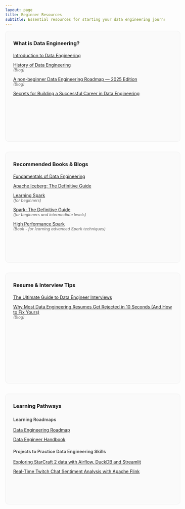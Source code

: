 ```yaml
---
layout: page
title: Beginner Resources
subtitle: Essential resources for starting your data engineering journey
---
```


<style>
.resources-grid {
  display: grid;
  grid-template-columns: repeat(1, 1fr);
  gap: 2rem;
  margin-bottom: 2rem;
  width: 100%;
  max-width: 100%;
  margin-left: 0;
  margin-right: 0;
}

.resource-card {
  border: 1px solid #eee;
  border-radius: 10px;
  padding: 1.5rem;
  background: #fafafa;
  width: 100%;
  height: fit-content;
  min-height: 300px;
  display: flex;
  flex-direction: column;
}

.resource-list {
  list-style: none;
  padding: 0;
  margin: 0;
}

.resource-list li {
  margin-bottom: 0.8rem;
}

.resource-description {
  color: #666;
  font-size: 0.9em;
  font-style: italic;
}
</style>

<div class="resources-grid">

<!-- What is Data Engineering? -->
<div class="resource-card">
  <h3 style="margin-top: 0.25rem; margin-bottom: 1.25rem;">What is Data Engineering?</h3>
  <ul class="resource-list">
    <li>
      <a href="https://medium.com/data-engineer-things/introduction-to-data-engineering-e16c9942dc2c" target="_blank">Introduction to Data Engineering</a>
    </li>
    <li>
      <a href="https://blog.dataengineerthings.org/the-history-of-data-engineering-1762b017541a" target="_blank">History of Data Engineering</a>
      <div class="resource-description">(Blog)</div>
    </li>
    <li>
      <a href="https://blog.dataengineerthings.org/a-non-beginner-data-engineering-roadmap-2025-edition-2b39d865dd0b" target="_blank">A non-beginner Data Engineering Roadmap — 2025 Edition</a>
      <div class="resource-description">(Blog)</div>
    </li>
    <li>
      <a href="https://www.youtube.com/watch?v=dYYAPStjyV4&t=296s" target="_blank">Secrets for Building a Successful Career in Data Engineering</a>
    </li>
  </ul>
</div>

<!-- Recommended Books & Blogs -->
<div class="resource-card">
  <h3 style="margin-top: 0.25rem; margin-bottom: 1.25rem;">Recommended Books & Blogs</h3>
  <ul class="resource-list">
    <li>
      <a href="https://www.oreilly.com/library/view/fundamentals-of-data/9781098108298/" target="_blank">Fundamentals of Data Engineering</a>
    </li>
    <li>
      <a href="https://www.dremio.com/wp-content/uploads/2023/02/apache-iceberg-TDG_ER1.pdf" target="_blank">Apache Iceberg: The Definitive Guide</a>
    </li>
    <li>
      <a href="https://www.oreilly.com/library/view/learning-spark-2nd/9781492050032/" target="_blank">Learning Spark</a>
      <div class="resource-description">(for beginners)</div>
    </li>
    <li>
      <a href="https://www.oreilly.com/library/view/spark-the-definitive/9781491912201/" target="_blank">Spark: The Definitive Guide</a>
      <div class="resource-description">(for beginners and intermediate levels)</div>
    </li>
    <li>
      <a href="https://www.oreilly.com/library/view/high-performance-spark/9781098145842/" target="_blank">High Performance Spark</a>
      <div class="resource-description">(Book - for learning advanced Spark techniques)</div>
    </li>
  </ul>
</div>

<!-- Resume & Interview Tips -->
<div class="resource-card">
  <h3 style="margin-top: 0.25rem; margin-bottom: 1.25rem;">Resume & Interview Tips</h3>
  <ul class="resource-list">
    <li>
      <a href="https://blog.dataengineerthings.org/the-ultimate-guide-to-data-engineer-interviews-f2443cc42ad7" target="_blank">The Ultimate Guide to Data Engineer Interviews</a>
    </li>
    <li>
      <a href="https://blog.dataengineerthings.org/why-most-data-engineering-resumes-get-rejected-in-10-seconds-and-how-to-fix-yours-398d5611a779" target="_blank">Why Most Data Engineering Resumes Get Rejected in 10 Seconds (And How to Fix Yours)</a>
      <div class="resource-description">(Blog)</div>
    </li>
  </ul>
</div>

<!-- Learning Pathways -->
<div class="resource-card">
  <h3 style="margin-top: 0.25rem; margin-bottom: 1.25rem;">Learning Pathways</h3>
  <h4 style="margin-top: 0.25rem; margin-bottom: 1.0rem; color: #555;">Learning Roadmaps</h4>
  <ul class="resource-list">
    <li>
      <a href="https://github.com/data-burst/data-engineering-roadmap" target="_blank">Data Engineering Roadmap</a>
    </li>
    <li>
      <a href="https://github.com/DataExpert-io/data-engineer-handbook" target="_blank">Data Engineer Handbook</a>
    </li>
  </ul>

  <h4 style="margin-top: 0.5rem; margin-bottom: 1.0rem; color: #555;">Projects to Practice Data Engineering Skills</h4>
  <ul class="resource-list">
    <li>
      <a href="https://medium.com/data-engineer-things/exploring-starcraft-2-data-with-airflow-duckdb-and-streamlit-7c0ad79f9ca6" target="_blank">Exploring StarCraft 2 data with Airflow, DuckDB and Streamlit</a>
    </li>
    <li>
      <a href="https://medium.com/data-science/real-time-twitch-chat-sentiment-analysis-with-apache-flink-e165ac1a8dcf" target="_blank">Real-Time Twitch Chat Sentiment Analysis with Apache Flink</a>
    </li>
  </ul>
</div>

</div>
